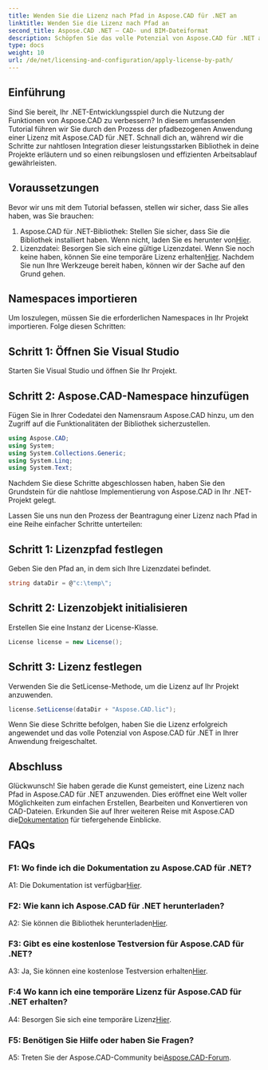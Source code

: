 ```yaml
---
title: Wenden Sie die Lizenz nach Pfad in Aspose.CAD für .NET an
linktitle: Wenden Sie die Lizenz nach Pfad an
second_title: Aspose.CAD .NET – CAD- und BIM-Dateiformat
description: Schöpfen Sie das volle Potenzial von Aspose.CAD für .NET aus! Befolgen Sie unsere Schritt-für-Schritt-Anleitung, um eine Lizenz nahtlos anzuwenden. Verbessern Sie jetzt Ihr CAD-Dateimanipulationsspiel!
type: docs
weight: 10
url: /de/net/licensing-and-configuration/apply-license-by-path/
---
```

## Einführung

Sind Sie bereit, Ihr .NET-Entwicklungsspiel durch die Nutzung der Funktionen von Aspose.CAD zu verbessern? In diesem umfassenden Tutorial führen wir Sie durch den Prozess der pfadbezogenen Anwendung einer Lizenz mit Aspose.CAD für .NET. Schnall dich an, während wir die Schritte zur nahtlosen Integration dieser leistungsstarken Bibliothek in deine Projekte erläutern und so einen reibungslosen und effizienten Arbeitsablauf gewährleisten.

## Voraussetzungen

Bevor wir uns mit dem Tutorial befassen, stellen wir sicher, dass Sie alles haben, was Sie brauchen:
1.  Aspose.CAD für .NET-Bibliothek: Stellen Sie sicher, dass Sie die Bibliothek installiert haben. Wenn nicht, laden Sie es herunter von[Hier](https://releases.aspose.com/cad/net/).
2.  Lizenzdatei: Besorgen Sie sich eine gültige Lizenzdatei. Wenn Sie noch keine haben, können Sie eine temporäre Lizenz erhalten[Hier](https://purchase.aspose.com/temporary-license/).
Nachdem Sie nun Ihre Werkzeuge bereit haben, können wir der Sache auf den Grund gehen.

## Namespaces importieren

Um loszulegen, müssen Sie die erforderlichen Namespaces in Ihr Projekt importieren. Folge diesen Schritten:

## Schritt 1: Öffnen Sie Visual Studio

Starten Sie Visual Studio und öffnen Sie Ihr Projekt.

## Schritt 2: Aspose.CAD-Namespace hinzufügen

Fügen Sie in Ihrer Codedatei den Namensraum Aspose.CAD hinzu, um den Zugriff auf die Funktionalitäten der Bibliothek sicherzustellen.
```csharp
using Aspose.CAD;
using System;
using System.Collections.Generic;
using System.Linq;
using System.Text;
```
Nachdem Sie diese Schritte abgeschlossen haben, haben Sie den Grundstein für die nahtlose Implementierung von Aspose.CAD in Ihr .NET-Projekt gelegt.

Lassen Sie uns nun den Prozess der Beantragung einer Lizenz nach Pfad in eine Reihe einfacher Schritte unterteilen:

## Schritt 1: Lizenzpfad festlegen

Geben Sie den Pfad an, in dem sich Ihre Lizenzdatei befindet.
```csharp
string dataDir = @"c:\temp\";
```

## Schritt 2: Lizenzobjekt initialisieren

Erstellen Sie eine Instanz der License-Klasse.
```csharp
License license = new License();
```

## Schritt 3: Lizenz festlegen

Verwenden Sie die SetLicense-Methode, um die Lizenz auf Ihr Projekt anzuwenden.
```csharp
license.SetLicense(dataDir + "Aspose.CAD.lic");
```

Wenn Sie diese Schritte befolgen, haben Sie die Lizenz erfolgreich angewendet und das volle Potenzial von Aspose.CAD für .NET in Ihrer Anwendung freigeschaltet.

## Abschluss

Glückwunsch! Sie haben gerade die Kunst gemeistert, eine Lizenz nach Pfad in Aspose.CAD für .NET anzuwenden. Dies eröffnet eine Welt voller Möglichkeiten zum einfachen Erstellen, Bearbeiten und Konvertieren von CAD-Dateien. Erkunden Sie auf Ihrer weiteren Reise mit Aspose.CAD die[Dokumentation](https://reference.aspose.com/cad/net/) für tiefergehende Einblicke.

## FAQs

### F1: Wo finde ich die Dokumentation zu Aspose.CAD für .NET?

 A1: Die Dokumentation ist verfügbar[Hier](https://reference.aspose.com/cad/net/).

### F2: Wie kann ich Aspose.CAD für .NET herunterladen?

 A2: Sie können die Bibliothek herunterladen[Hier](https://releases.aspose.com/cad/net/).

### F3: Gibt es eine kostenlose Testversion für Aspose.CAD für .NET?

 A3: Ja, Sie können eine kostenlose Testversion erhalten[Hier](https://releases.aspose.com/).

### F:4 Wo kann ich eine temporäre Lizenz für Aspose.CAD für .NET erhalten?

 A4: Besorgen Sie sich eine temporäre Lizenz[Hier](https://purchase.aspose.com/temporary-license/).

### F5: Benötigen Sie Hilfe oder haben Sie Fragen?

 A5: Treten Sie der Aspose.CAD-Community bei[Aspose.CAD-Forum](https://forum.aspose.com/c/cad/19).